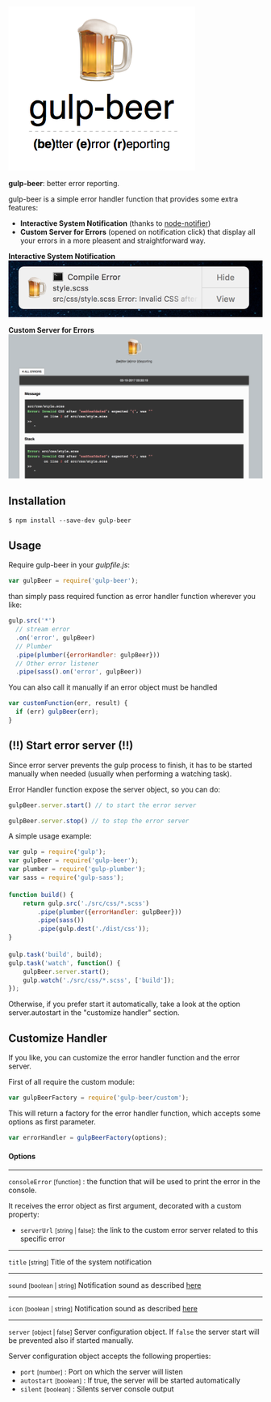 
![gulp-beer](https://raw.githubusercontent.com/lordgiotto/gulp-beer/master/assets/logo.png)

**gulp-beer**: better error reporting.

gulp-beer is a simple error handler function that provides some extra features:

- **Interactive System Notification** (thanks to [node-notifier](https://github.com/mikaelbr/node-notifier))
- **Custom Server for Errors** (opened on notification click) that display all your errors in a more pleasent and straightforward way.

**Interactive System Notification**
![system notification](https://raw.githubusercontent.com/lordgiotto/gulp-beer/master/assets/screens/notification.png)

**Custom Server for Errors**
![error server](https://raw.githubusercontent.com/lordgiotto/gulp-beer/master/assets/screens/server.png)

## Installation

```
$ npm install --save-dev gulp-beer
```

## Usage

Require gulp-beer in your *gulpfile.js*:

```js
var gulpBeer = require('gulp-beer');
```

than simply pass required function as error handler function wherever you like:

```js
gulp.src('*')
  // stream error
  .on('error', gulpBeer)
  // Plumber
  .pipe(plumber({errorHandler: gulpBeer}))
  // Other error listener
  .pipe(sass().on('error', gulpBeer))
```

You can also call it manually if an error object must be handled

```js
var customFunction(err, result) {
  if (err) gulpBeer(err);
}
```

## (!!) Start error server (!!)

Since error server prevents the gulp process to finish, it has to be started manually when needed (usually when performing a watching task).

Error Handler function expose the server object, so you can do:

```js
gulpBeer.server.start() // to start the error server
```

```js
gulpBeer.server.stop() // to stop the error server
```

A simple usage example:

```js
var gulp = require('gulp');
var gulpBeer = require('gulp-beer');
var plumber = require('gulp-plumber');
var sass = require('gulp-sass');

function build() {
	return gulp.src('./src/css/*.scss')
  		.pipe(plumber({errorHandler: gulpBeer}))
        .pipe(sass())
        .pipe(gulp.dest('./dist/css'));
}

gulp.task('build', build);
gulp.task('watch', function() {
    gulpBeer.server.start();
    gulp.watch('./src/css/*.scss', ['build']);
});


```

Otherwise, if you prefer start it automatically, take a look at the option server.autostart in the "customize handler" section.


## Customize Handler

If you like, you can customize the error handler function and the error server.

First of all require the custom module:

```js
var gulpBeerFactory = require('gulp-beer/custom');
```
This will return a factory for the error handler function, which accepts some options as first parameter.

```js
var errorHandler = gulpBeerFactory(options);
```

#### Options
---

`consoleError` <small>[function]</small> : the function that will be used to print the error in the console.

It receives the error object as first argument, decorated with a custom property:

  - `serverUrl` <small>[string | false]</small>: the link to the custom error server related to this specific error

---

`title` <small>[string]</small> Title of the system notification

---

`sound` <small>[boolean | string]</small> Notification sound as described [here](https://github.com/mikaelbr/node-notifier#cross-platform-advanced-usage)

---

`icon` <small>[boolean | string]</small> Notification sound as described [here](https://github.com/mikaelbr/node-notifier#cross-platform-advanced-usage)

---

`server` <small>[object | false]</small> Server configuration object. If `false` the server start will be prevented also if started manually.

Server configuration object accepts the following properties:

- `port` <small>[number]</small> : Port on which the server will listen
- `autostart` <small>[boolean]</small> : If true, the server will be started automatically
- `silent` <small>[boolean]</small> : Silents server console output

